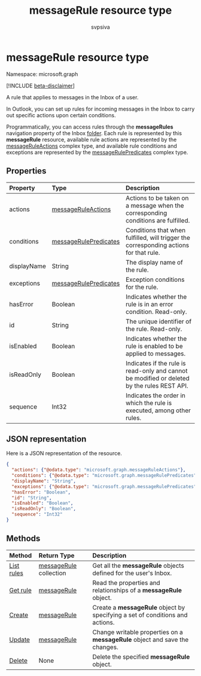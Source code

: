 ﻿---
title: "messageRule resource type"
description: "A rule that applies to messages in the Inbox of a user."
author: "svpsiva"
localization_priority: Normal
ms.prod: "outlook"
doc_type: resourcePageType
---

# messageRule resource type

Namespace: microsoft.graph

[!INCLUDE [beta-disclaimer](../../includes/beta-disclaimer.md)]

A rule that applies to messages in the Inbox of a user.

In Outlook, you can set up rules for incoming messages in the Inbox to carry out specific actions upon certain conditions. 

Programmatically, you can access rules through the **messageRules** navigation property of the Inbox [folder](mailfolder.md). 
Each rule is represented by this **messageRule** resource, available rule actions are represented by the [messageRuleActions](messageruleactions.md) complex type, 
and available rule conditions and exceptions are represented by the [messageRulePredicates](messagerulepredicates.md) complex type.

## Properties

| Property    | Type                                              | Description                                                                                 |
| :---------- | :------------------------------------------------ | :------------------------------------------------------------------------------------------ |
| actions     | [messageRuleActions](messageruleactions.md)       | Actions to be taken on a message when the corresponding conditions are fulfilled.           |
| conditions  | [messageRulePredicates](messagerulepredicates.md) | Conditions that when fulfilled, will trigger the corresponding actions for that rule.       |
| displayName | String                                            | The display name of the rule.                                                               |
| exceptions  | [messageRulePredicates](messagerulepredicates.md) | Exception conditions for the rule.                                                          |
| hasError    | Boolean                                           | Indicates whether the rule is in an error condition. Read-only.                             |
| id          | String                                            | The unique identifier of the rule. Read-only.                                               |
| isEnabled   | Boolean                                           | Indicates whether the rule is enabled to be applied to messages.                            |
| isReadOnly  | Boolean                                           | Indicates if the rule is read-only and cannot be modified or deleted by the rules REST API. |
| sequence    | Int32                                             | Indicates the order in which the rule is executed, among other rules.                       |

## JSON representation

Here is a JSON representation of the resource.

<!-- {
  "blockType": "resource",
  "optionalProperties": [
   ],
  "@odata.type": "microsoft.graph.messageRule"
}-->

```json
{
  "actions": {"@odata.type": "microsoft.graph.messageRuleActions"},
  "conditions": {"@odata.type": "microsoft.graph.messageRulePredicates"},
  "displayName": "String",
  "exceptions": {"@odata.type": "microsoft.graph.messageRulePredicates"},
  "hasError": "Boolean",
  "id": "String",
  "isEnabled": "Boolean",
  "isReadOnly": "Boolean",
  "sequence": "Int32"
}

```

## Methods

| Method                                               | Return Type                              | Description                                                                    |
| :--------------------------------------------------- | :--------------------------------------- | :----------------------------------------------------------------------------- |
| [List rules](../api/mailfolder-list-messagerules.md) | [messageRule](messagerule.md) collection | Get all the **messageRule** objects defined for the user's Inbox.              |
| [Get rule](../api/messagerule-get.md)                | [messageRule](messagerule.md)            | Read the properties and relationships of a **messageRule** object.             |
| [Create](../api/mailfolder-post-messagerules.md)     | [messageRule](messagerule.md)            | Create a **messageRule** object by specifying a set of conditions and actions. |
| [Update](../api/messagerule-update.md)               | [messageRule](messagerule.md)            | Change writable properties on a **messageRule** object and save the changes.   |
| [Delete](../api/messagerule-delete.md)               | None                                     | Delete the specified **messageRule** object.                                   |

<!-- uuid: 8fcb5dbc-d5aa-4681-8e31-b001d5168d79
2015-10-25 14:57:30 UTC -->

<!--
{
  "type": "#page.annotation",
  "description": "messageRule resource",
  "keywords": "",
  "section": "documentation",
  "tocPath": "",
  "suppressions": []
}
-->
